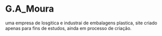 # G.A_Moura
uma empresa de losgitica e industrai de embalagens plastica, site criado apenas para fins de estudos, ainda em processo de criação.

